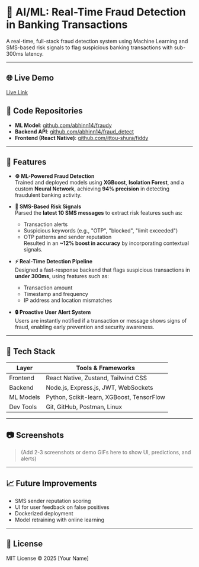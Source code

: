 # 🔐 AI/ML: Real-Time Fraud Detection in Banking Transactions

A real-time, full-stack fraud detection system using Machine Learning and SMS-based risk signals to flag suspicious banking transactions with sub-300ms latency.

---

## 🌐 Live Demo
[Live Link](https://fiddy.onrender.com)

## 🧠 Code Repositories
- **ML Model**: [github.com/abhinn14/fraudy](https://github.com/abhinn14/fraudy)
- **Backend API**: [github.com/abhinn14/fraud_detect](https://github.com/abhinn14/fraud_detect)
- **Frontend (React Native)**: [github.com/ittou-shura/fiddy](https://github.com/ittou-shura/fiddy)

---

## 🚀 Features

- **⚙️ ML-Powered Fraud Detection**  
  Trained and deployed models using **XGBoost**, **Isolation Forest**, and a custom **Neural Network**, achieving **94% precision** in detecting fraudulent banking activity.

- **📩 SMS-Based Risk Signals**  
  Parsed the **latest 10 SMS messages** to extract risk features such as:
  - Transaction alerts
  - Suspicious keywords (e.g., "OTP", "blocked", "limit exceeded")
  - OTP patterns and sender reputation  
  Resulted in an **~12% boost in accuracy** by incorporating contextual signals.

- **⚡ Real-Time Detection Pipeline**  
  Designed a fast-response backend that flags suspicious transactions in **under 300ms**, using features such as:
  - Transaction amount  
  - Timestamp and frequency  
  - IP address and location mismatches

- **🔒 Proactive User Alert System**  
  Users are instantly notified if a transaction or message shows signs of fraud, enabling early prevention and security awareness.

---

## 🧰 Tech Stack

| Layer       | Tools & Frameworks                         |
|-------------|--------------------------------------------|
| Frontend    | React Native, Zustand, Tailwind CSS        |
| Backend     | Node.js, Express.js, JWT, WebSockets       |
| ML Models   | Python, Scikit-learn, XGBoost, TensorFlow  |
| Dev Tools   | Git, GitHub, Postman, Linux                |

---

## 📷 Screenshots
> (Add 2-3 screenshots or demo GIFs here to show UI, predictions, and alerts)

---

## 📈 Future Improvements
- SMS sender reputation scoring
- UI for user feedback on false positives
- Dockerized deployment
- Model retraining with online learning

---

## 📄 License
MIT License © 2025 [Your Name]
